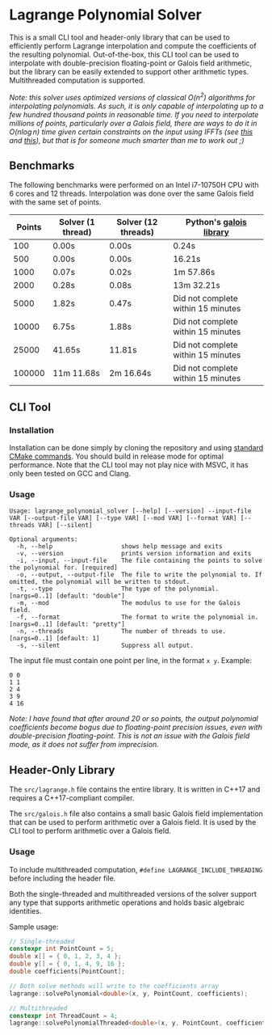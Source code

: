# Lagrange Polynomial Solver

This is a small CLI tool and header-only library that can be used to efficiently perform Lagrange interpolation and
compute the coefficients of the resulting polynomial. Out-of-the-box, this CLI tool can be used to interpolate
with double-precision floating-point or Galois field arithmetic, but the library can be easily extended to support
other arithmetic types. Multithreaded computation is supported.

*Note: this solver uses optimized versions of classical $`O(n^2)`$ algorithms for interpolating polynomials. As such, it
is only capable of interpolating up to a few hundred thousand points in reasonable time. If you need to interpolate
millions of points, particularly over a Galois field, there are ways to do it in $`O(n\log{n})`$ time given certain
constraints on the input using IFFTs (see [this](https://decentralizedthoughts.github.io/2023-09-01-FFT/) and
[this](https://en.wikipedia.org/wiki/Discrete_Fourier_transform_over_a_ring)), but that is for someone much smarter than
me to work out ;)*

## Benchmarks

The following benchmarks were performed on an Intel i7-10750H CPU with 6 cores and 12 threads. Interpolation was done
over the same Galois field with the same set of points.

| Points | Solver (1 thread) | Solver (12 threads) | Python's [galois library](https://galois.readthedocs.io/en/v0.3.8/api/galois.lagrange_poly/) |
|--------|-------------------|---------------------|----------------------------------------------------------------------------------------------|
| 100    | 0.00s             | 0.00s               | 0.24s                                                                                        |
| 500    | 0.00s             | 0.00s               | 16.21s                                                                                       |
| 1000   | 0.07s             | 0.02s               | 1m 57.86s                                                                                    |
| 2000   | 0.28s             | 0.08s               | 13m 32.21s                                                                                   |
| 5000   | 1.82s             | 0.47s               | Did not complete within 15 minutes                                                           |
| 10000  | 6.75s             | 1.88s               | Did not complete within 15 minutes                                                           |
| 25000  | 41.65s            | 11.81s              | Did not complete within 15 minutes                                                           |
| 100000 | 11m 11.68s        | 2m 16.64s           | Did not complete within 15 minutes                                                           |

## CLI Tool

### Installation

Installation can be done simply by cloning the repository and using
[standard CMake commands](https://stackoverflow.com/a/7859663). You should build in release mode for optimal
performance. Note that the CLI tool may not play nice with MSVC, it has only been tested on GCC and Clang.

### Usage

```
Usage: lagrange_polynomial_solver [--help] [--version] --input-file VAR [--output-file VAR] [--type VAR] [--mod VAR] [--format VAR] [--threads VAR] [--silent]

Optional arguments:
  -h, --help                   shows help message and exits
  -v, --version                prints version information and exits
  -i, --input, --input-file    The file containing the points to solve the polynomial for. [required]
  -o, --output, --output-file  The file to write the polynomial to. If omitted, the polynomial will be written to stdout.
  -t, --type                   The type of the polynomial. [nargs=0..1] [default: "double"]
  -m, --mod                    The modulus to use for the Galois field.
  -f, --format                 The format to write the polynomial in. [nargs=0..1] [default: "pretty"]
  -n, --threads                The number of threads to use. [nargs=0..1] [default: 1]
  -s, --silent                 Suppress all output.
```

The input file must contain one point per line, in the format `x y`. Example:
```
0 0
1 1
2 4
3 9
4 16
```

*Note: I have found that after around 20 or so points, the output polynomial coefficients become bogus due to
floating-point precision issues, even with double-precision floating-point. This is not an issue with the Galois field
mode, as it does not suffer from imprecision.*

## Header-Only Library

The `src/lagrange.h` file contains the entire library. It is written in C++17 and requires a C++17-compliant compiler.

The `src/galois.h` file also contains a small basic Galois field implementation that can be used to perform arithmetic
over a Galois field. It is used by the CLI tool to perform arithmetic over a Galois field.

### Usage

To include multithreaded computation, `#define LAGRANGE_INCLUDE_THREADING` before including the header file.

Both the single-threaded and multithreaded versions of the solver support any type that supports arithmetic
operations and holds basic algebraic identities.

Sample usage:
```c++
// Single-threaded
constexpr int PointCount = 5;
double x[] = { 0, 1, 2, 3, 4 };
double y[] = { 0, 1, 4, 9, 16 };
double coefficients[PointCount];

// Both solve methods will write to the coefficients array
lagrange::solvePolynomial<double>(x, y, PointCount, coefficients);

// Multithreaded
constexpr int ThreadCount = 4;
lagrange::solvePolynomialThreaded<double>(x, y, PointCount, coefficients, ThreadCount);
```
